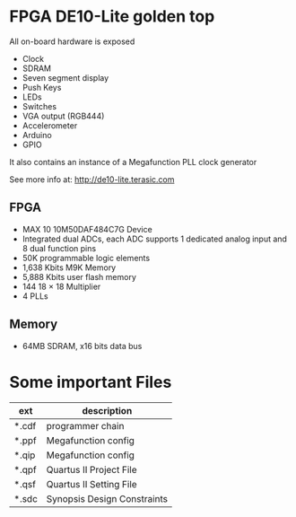 # FPGA DE10-Lite golden top

All on-board hardware is exposed

- Clock
- SDRAM
- Seven segment display
- Push Keys
- LEDs
- Switches
- VGA output (RGB444)
- Accelerometer
- Arduino
- GPIO

It also contains an instance of a Megafunction PLL clock generator

See more info at: <http://de10-lite.terasic.com>

## FPGA
- MAX 10 10M50DAF484C7G Device
- Integrated dual ADCs, each ADC supports 1 dedicated analog input and 8 dual function pins
- 50K programmable logic elements
- 1,638 Kbits M9K Memory
- 5,888 Kbits user flash memory
- 144 18 × 18 Multiplier
- 4 PLLs

## Memory
- 64MB SDRAM, x16 bits data bus


# Some important Files

| ext | description                 |
|-----|-----------------------------|
|*.cdf| programmer chain            |
|*.ppf| Megafunction config         |
|*.qip| Megafunction config         |
|*.qpf| Quartus II Project File     |
|*.qsf| Quartus II Setting File     |
|*.sdc| Synopsis Design Constraints |